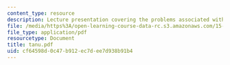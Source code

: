 ```yaml
---
content_type: resource
description: Lecture presentation covering the problems associated with online transactions.
file: /media/https%3A/open-learning-course-data-rc.s3.amazonaws.com/15-575-research-seminar-in-it-and-organizations-economic-perspectives-spring-2004/cf64598d0c47b912ec7dee7d938b91b4_tanu.pdf
file_type: application/pdf
resourcetype: Document
title: tanu.pdf
uid: cf64598d-0c47-b912-ec7d-ee7d938b91b4
---
```

